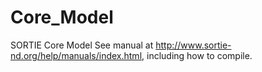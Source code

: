 # Core_Model
SORTIE Core Model
See manual at http://www.sortie-nd.org/help/manuals/index.html, including how to compile.
